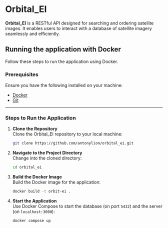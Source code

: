 # Orbital_EI

**Orbital_EI** is a RESTful API designed for searching and ordering satellite images. It enables users to interact with a database of satellite imagery seamlessly and efficiently.


## Running the application with Docker

Follow these steps to run the application using Docker.

### Prerequisites
Ensure you have the following installed on your machine:
- [Docker](https://www.docker.com/)
- [Git](https://git-scm.com/)

---

### Steps to Run the Application
1. **Clone the Repository**  
   Clone the Orbital_EI repository to your local machine:
   ```sh
   git clone https://github.com/antonylion/orbital_ei.git
   ```

2. **Navigate to the Project Directory**  
   Change into the cloned directory:
   ```sh
   cd orbital_ei
   ```

3. **Build the Docker Image**  
   Build the Docker image for the application:
   ```sh
   docker build -t orbit-ei .
   ```

4. **Start the Application**  
   Use Docker Compose to start the database (on port `5432`) and the server (on `localhost:3000`):
   ```sh
   docker compose up
   ```